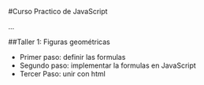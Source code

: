 #Curso  Practico de JavaScript

...


##Taller 1: Figuras geométricas
- Primer paso: definir las formulas
- Segundo paso: implementar la formulas en JavaScript
- Tercer Paso: unir con html
